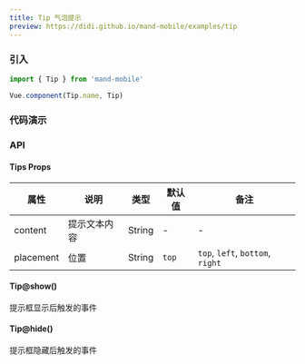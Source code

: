 ```yaml
---
title: Tip 气泡提示
preview: https://didi.github.io/mand-mobile/examples/tip
---
```


### 引入

```javascript
import { Tip } from 'mand-mobile'

Vue.component(Tip.name, Tip)
```

### 代码演示
<!-- DEMO -->

### API

#### Tips Props
|属性 | 说明 | 类型 | 默认值|备注|
|----|-----|------|------|------|
|content|提示文本内容|String|-|-|
|placement|位置|String|`top`|`top`, `left`, `bottom`, `right`|

#### Tip@show()
提示框显示后触发的事件

#### Tip@hide()
提示框隐藏后触发的事件
